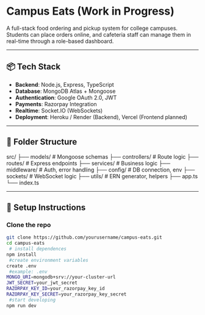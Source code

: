 # Campus Eats (Work in Progress)

A full-stack food ordering and pickup system for college campuses. Students can place orders online, and cafeteria staff can manage them in real-time through a role-based dashboard.

---

## 📦 Tech Stack

- **Backend**: Node.js, Express, TypeScript
- **Database**: MongoDB Atlas + Mongoose
- **Authentication**: Google OAuth 2.0, JWT
- **Payments**: Razorpay Integration
- **Realtime**: Socket.IO (WebSockets)
- **Deployment**: Heroku / Render (Backend), Vercel (Frontend planned)

---

## 📁 Folder Structure

src/
├── models/          # Mongoose schemas
├── controllers/     # Route logic
├── routes/          # Express endpoints
├── services/        # Business logic
├── middleware/      # Auth, error handling
├── config/          # DB connection, env
├── sockets/         # WebSocket logic
├── utils/           # ERN generator, helpers
├── app.ts
└── index.ts

---

## 🔧 Setup Instructions

### **Clone the repo**
   ```bash
   git clone https://github.com/yourusername/campus-eats.git
   cd campus-eats
    # install dependences
   npm install
    #create environment variables
   create .env
    #example: .env
   MONGO_URI=mongodb+srv://your-cluster-url
   JWT_SECRET=your_jwt_secret
   RAZORPAY_KEY_ID=your_razorpay_key_id
   RAZORPAY_KEY_SECRET=your_razorpay_key_secret
    #start developing
   npm run dev